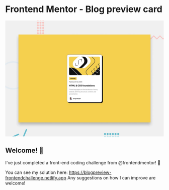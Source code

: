 # Frontend Mentor - Blog preview card

![Design preview for the Blog preview card coding challenge](./design/desktop-preview.jpg)

## Welcome! 👋

I've just completed a front-end coding challenge from @frontendmentor! 🎉

You can see my solution here:  https://blogpreview-frontendchallenge.netlify.app
Any suggestions on how I can improve are welcome!

